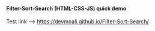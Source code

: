 #### Filter-Sort-Search (HTML-CSS-JS) quick demo

Test link --> https://devmoali.github.io/Filter-Sort-Search/

